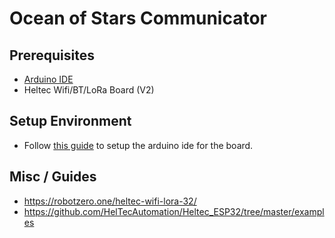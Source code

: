 # Ocean of Stars Communicator

## Prerequisites

  - [Arduino IDE](https://www.arduino.cc/en/Main/Software)
  - Heltec Wifi/BT/LoRa Board (V2)

## Setup Environment
  - Follow [this guide](https://docs.heltec.cn/#/en/user_manual/how_to_install_esp32_Arduino?id=_1-execute-a-example-likes-factorytestino) to setup the arduino ide for the board.

## Misc / Guides
- https://robotzero.one/heltec-wifi-lora-32/
- https://github.com/HelTecAutomation/Heltec_ESP32/tree/master/examples
